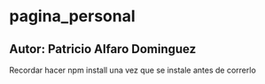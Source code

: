 # pagina_personal

## Autor: Patricio Alfaro Dominguez

Recordar hacer npm install una vez que se instale antes de correrlo
